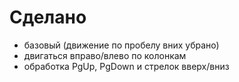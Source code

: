 
# Сделано
- базовый (движение по пробелу вних убрано)
- двигаться вправо/влево по колонкам
- обработка PgUp, PgDown и стрелок вверх/вниз 
